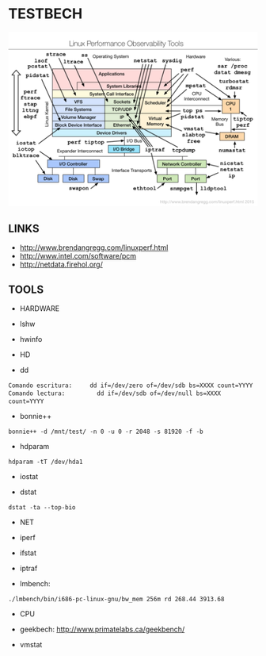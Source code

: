 TESTBECH
========

![linux observability tools](imgs/linux_observability_tools.png)


LINKS
-----

 * http://www.brendangregg.com/linuxperf.html
 * http://www.intel.com/software/pcm
 * http://netdata.firehol.org/


TOOLS
-----

 * HARDWARE

  * lshw
  * hwinfo


 * HD

  * dd
```  
Comando escritura:     dd if=/dev/zero of=/dev/sdb bs=XXXX count=YYYY
Comando lectura:         dd if=/dev/sdb of=/dev/null bs=XXXX count=YYYY
```  

  * bonnie++
```  
bonnie++ -d /mnt/test/ -n 0 -u 0 -r 2048 -s 81920 -f -b
```  

  * hdparam
```  
hdparam -tT /dev/hda1
```

  * iostat

  * dstat
```    
dstat -ta --top-bio
```  


 * NET

  * iperf

  * ifstat

  * iptraf

  * lmbench:
```  
./lmbench/bin/i686-pc-linux-gnu/bw_mem 256m rd 268.44 3913.68
```  


 * CPU

  * geekbech: http://www.primatelabs.ca/geekbench/
  * vmstat

